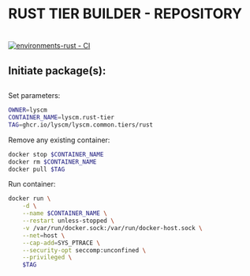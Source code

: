 # RUST TIER BUILDER - REPOSITORY <h1> 

[![environments-rust - CI](https://github.com/lyscm/environments-rust/actions/workflows/deploy-packages.yml/badge.svg?branch=master)](https://github.com/lyscm/environments-rust/actions/workflows/deploy-packages.yml)

## Initiate package(s): <h2> 

Set parameters:

```bash
OWNER=lyscm
CONTAINER_NAME=lyscm.rust-tier
TAG=ghcr.io/lyscm/lyscm.common.tiers/rust
```
Remove any existing container:

```bash
docker stop $CONTAINER_NAME
docker rm $CONTAINER_NAME
docker pull $TAG
```

Run container:

```bash
docker run \
    -d \
    --name $CONTAINER_NAME \
    --restart unless-stopped \
    -v /var/run/docker.sock:/var/run/docker-host.sock \
    --net=host \
    --cap-add=SYS_PTRACE \
    --security-opt seccomp:unconfined \
    --privileged \
    $TAG
```